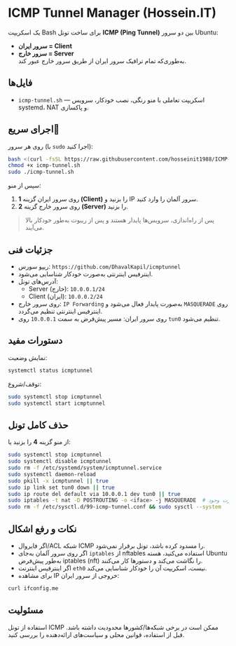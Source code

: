 
# ICMP Tunnel Manager (Hossein.IT)

یک اسکریپت Bash برای ساخت تونل **ICMP (Ping Tunnel)** بین دو سرور Ubuntu:  
- **سرور ایران = Client**  
- **سرور خارج = Server**  
به‌طوری‌که تمام ترافیک سرور ایران از طریق سرور خارج عبور کند.

## فایل‌ها
- `icmp-tunnel.sh` — اسکریپت تعاملی با منو رنگی، نصب خودکار، سرویس systemd، NAT و پاکسازی.

## اجرای سریع🚀
روی هر سرور (با `sudo` اجرا کنید):
```bash
bash <(curl -fsSL https://raw.githubusercontent.com/hosseinit1988/ICMP-Tunnel-Ubuntu/main/icmp-tunnel.sh)
chmod +x icmp-tunnel.sh
sudo ./icmp-tunnel.sh
```
سپس از منو:
1. روی سرور ایران گزینه **1 (Client)** را بزنید و IP سرور آلمان را وارد کنید.  
2. روی سرور خارج گزینه **2 (Server)** را بزنید.

> پس از راه‌اندازی، سرویس‌ها پایدار هستند و پس از ریبوت به‌طور خودکار بالا می‌آیند.

## جزئیات فنی
- ریپو سورس: `https://github.com/DhavalKapil/icmptunnel`
- اینترفیس اینترنتی به‌صورت خودکار شناسایی می‌شود.
- آدرس‌های تونل:
  - Server (خارج): `10.0.0.1/24`
  - Client (ایران): `10.0.0.2/24`
- روی سرور خارج: `IP Forwarding` به‌صورت پایدار فعال می‌شود و `MASQUERADE` روی اینترفیس اینترنتی تنظیم می‌گردد.
- روی سرور ایران: مسیر پیش‌فرض به سمت `10.0.0.1` روی `tun0` تنظیم می‌شود.

## دستورات مفید
نمایش وضعیت:
```bash
systemctl status icmptunnel
```
توقف/شروع:
```bash
sudo systemctl stop icmptunnel
sudo systemctl start icmptunnel
```

## حذف کامل تونل
از منو گزینه **4** را بزنید یا:
```bash
sudo systemctl stop icmptunnel
sudo systemctl disable icmptunnel
sudo rm -f /etc/systemd/system/icmptunnel.service
sudo systemctl daemon-reload
sudo pkill -x icmptunnel || true
sudo ip link set tun0 down || true
sudo ip route del default via 10.0.0.1 dev tun0 || true
sudo iptables -t nat -D POSTROUTING -o <iface> -j MASQUERADE  # در صورت وجود
sudo rm -f /etc/sysctl.d/99-icmp-tunnel.conf && sudo sysctl --system
```

## نکات و رفع اشکال
- اگر فایروال/ACL شبکه ICMP را مسدود کرده باشد، تونل برقرار نمی‌شود.
- اگر روی سرور آلمان به‌جای `iptables` از nftables استفاده می‌کنید، هسته Ubuntu به‌طور پیش‌فرض iptables (nft) را نگاشت می‌کند و دستورها کار می‌کنند.
- اگر اینترفیس اینترنت `eth0` نیست، اسکریپت آن را خودکار شناسایی می‌کند.
- برای مشاهده IP خروجی از سرور ایران:
```bash
curl ifconfig.me
```

## مسئولیت
استفاده از تونل ICMP ممکن است در برخی شبکه‌ها/کشورها محدودیت داشته باشد. قبل از استفاده، قوانین محلی و سیاست‌های ارائه‌دهنده را بررسی کنید.
